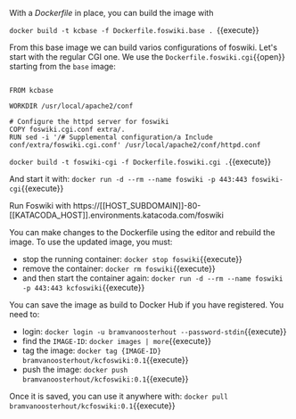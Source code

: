 With a _Dockerfile_ in place, you can build the image with

`docker build -t kcbase -f Dockerfile.foswiki.base . `{{execute}}

 From this base image we can build varios configurations of foswiki. Let's start with the regular CGI one. We use the `Dockerfile.foswiki.cgi`{{open}} starting from the `base` image:

```

FROM kcbase

WORKDIR /usr/local/apache2/conf

# Configure the httpd server for foswiki
COPY foswiki.cgi.conf extra/.
RUN sed -i '/# Supplemental configuration/a Include conf/extra/foswiki.cgi.conf' /usr/local/apache2/conf/httpd.conf

```

`docker build -t foswiki-cgi -f Dockerfile.foswiki.cgi .`{{execute}}

 And start it with: `docker run -d --rm --name foswiki -p 443:443 foswiki-cgi`{{execute}}

 Run Foswiki with https://[[HOST_SUBDOMAIN]]-80-[[KATACODA_HOST]].environments.katacoda.com/foswiki

 You can make changes to the Dockerfile using the editor and rebuild the image. To use the updated image, you must:

  * stop the running container: `docker stop foswiki`{{execute}}
  * remove the container: `docker rm foswiki`{{execute}}
  * and then start the container again: `docker run -d --rm --name foswiki -p 443:443 kcfoswiki`{{execute}}

 You can save the image as build to Docker Hub if you have registered. You need to:

  * login: `docker login -u bramvanoosterhout --password-stdin`{{execute}}
  * find the `IMAGE-ID`: `docker images | more`{{execute}}
  * tag the image: `docker tag {IMAGE-ID} bramvanoosterhout/kcfoswiki:0.1`{{execute}}
  * push the image: `docker push bramvanoosterhout/kcfoswiki:0.1`{{execute}}

 Once it is saved, you can use it anywhere with: `docker pull bramvanoosterhout/kcfoswiki:0.1`{{execute}}

